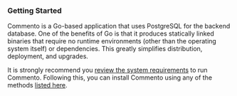 ### Getting Started

Commento is a Go-based application that uses PostgreSQL for the backend database. One of the benefits of Go is that it produces statically linked binaries that require no runtime environments (other than the operating system itself) or dependencies. This greatly simplifies distribution, deployment, and upgrades.

It is strongly recommend you [review the system requirements](system-requirements.md) to run Commento. Following this, you can install Commento using any of the methods [listed here](installation.md).
